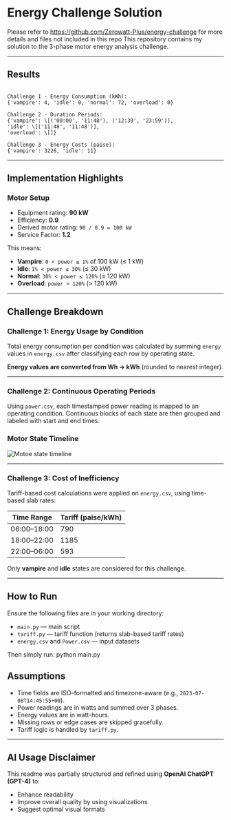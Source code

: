 # Energy Challenge Solution 

Please refer to https://github.com/Zerowatt-Plus/energy-challenge for more details and files not included in this repo
This repository contains my solution to the 3-phase motor energy analysis challenge.

---

## Results

```

Challenge 1 - Energy Consumption (kWh):
{'vampire': 4, 'idle': 0, 'normal': 72, 'overload': 0}

Challenge 2 - Duration Periods:
{'vampire': \[('00:00', '11:48'), ('12:39', '23:59')],
'idle': \[('11:48', '11:48')],
'overload': \[]}

Challenge 3 - Energy Costs (paise):
{'vampire': 3226, 'idle': 11}

````

---

## Implementation Highlights

### Motor Setup

- Equipment rating: **90 kW**
- Efficiency: **0.9**
- Derived motor rating: `90 / 0.9 = 100 kW`
- Service Factor: **1.2**

This means:
- **Vampire**: `0 < power ≤ 1%` of 100 kW (≤ 1 kW)
- **Idle**: `1% < power ≤ 30%` (≤ 30 kW)
- **Normal**: `30% < power ≤ 120%` (≤ 120 kW)
- **Overload**: `power > 120%` (> 120 kW)

---

## Challenge Breakdown

### Challenge 1: Energy Usage by Condition

Total energy consumption per condition was calculated by summing `energy` values in `energy.csv` after classifying each row by operating state.

**Energy values are converted from Wh → kWh** (rounded to nearest integer).

---

### Challenge 2: Continuous Operating Periods

Using `power.csv`, each timestamped power reading is mapped to an operating condition. Continuous blocks of each state are then grouped and labeled with start and end times.

### Motor State Timeline
![Motoe state timeline](img/motor%20state%20time%20line.png)

---

### Challenge 3: Cost of Inefficiency

Tariff-based cost calculations were applied on `energy.csv`, using time-based slab rates:

| Time Range  | Tariff (paise/kWh) |
| ----------- | ------------------ |
| 06:00–18:00 | 790                |
| 18:00–22:00 | 1185               |
| 22:00–06:00 | 593                |

Only **vampire** and **idle** states are considered for this challenge.



---

## How to Run

Ensure the following files are in your working directory:

* `main.py` — main script
* `tariff.py` — tariff function (returns slab-based tariff rates)
* `energy.csv` and `Power.csv` — input datasets

Then simply run: python main.py


## Assumptions

* Time fields are ISO-formatted and timezone-aware (e.g., `2023-07-08T14:45:55+00`).
* Power readings are in watts and summed over 3 phases.
* Energy values are in watt-hours.
* Missing rows or edge cases are skipped gracefully.
* Tariff logic is handled by `tariff.py`.

---

## AI Usage Disclaimer

This readme was partially structured and refined using **OpenAI ChatGPT (GPT-4)** to:

* Enhance readability
* Improve overall quality by using visualizations
* Suggest optimal visual formats



